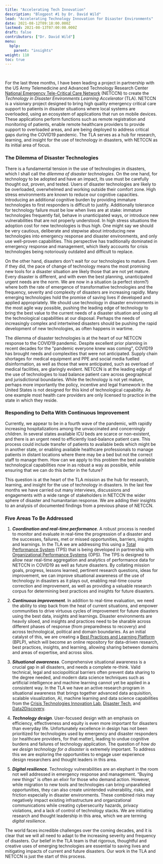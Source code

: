 ```yaml
---
title: "Accelerating Tech Innovation"
description: "Blogpost #1 by Dr. David Wild"
lead: "Accelerating Technology Innovation for Disaster Environments"
date: 2021-08-12T09:18:00.000Z
lastmod: 2021-08-13T07:00:00.000Z
draft: false
contributors: ["Dr. David Wild"]
menu:
  bplp:
    parent: "insights"
weight: 110
toc: true
---
```


&nbsp;  

For the last three months, I have been leading a project in partnership with the US Army Telemedicine and Advanced Technology Research Center [National Emergency Tele-Critical Care Network](https://www.tatrc.org/netccn/) (NETCCN) to create the *Technology in Disaster Environments Learning Accelerator* (TLA). NETCCN is a visionary project designed to bring high quality emergency critical care support to patients in disaster situations where local systems are overloaded, using an ecosystem of applications that run on mobile devices. These applications perform functions such as remote registration and monitoring of patients, enable remote healthcare providers to provide support to overloaded areas, and are being deployed to address critical gaps during the COVID19 pandemic. The TLA serves as a hub for research, learning, and insight for the use of technology in disasters, with NETCCN as its initial area of focus.

### The Dilemma of Disaster Technologies

There is a fundamental tension in the use of technologies in disasters, which I shall call the *dilemma of disaster technologies*. On the one hand, for technology to be adopted and have an impact, its use must be carefully thought out, proven, and tested. Users of disaster technologies are likely to be overloaded, overwhelmed and working outside their comfort zone. High stress environments are known to reduce our cognitive capacities. Introducing an additional cognitive burden by providing immature technologies to first responders is difficult to justify. Additionally tolerance for technology failure must be low when lives are at stake: immature technologies frequently fail, behave in unanticipated ways, or introduce new vulnerabilities that are not properly understood. In high stress situations the adoption cost for new technologies is thus high. One might say we should be very cautious, deliberate and stepwise about introducing new technologies into emergency response and disaster environments, and only use well-proven capabilities. This perspective has traditionally dominated in emergency response and management, which likely accounts for crisis technologies being notoriously outdated and difficult to replace.

On the other hand, disasters don't wait for our technologies to mature. Even if they did, the pace of change of technology means the most promising new tools for a disaster situation are likely those that are not yet mature. Every disaster is different, and with even the best planning, unanticipated urgent needs are the norm. We are now in a situation (a perfect storm?) where both the rate of emergence of transformative technologies and the frequency, severity and complexity of disasters are increasing rapidly. Many emerging technologies hold the promise of saving lives if developed and applied appropriately. We should use technology in disaster environments in the most agile way possible, pushing the leading edge of technology to bring the best value to the current needs of a disaster situation and using all the technological capabilities at our disposal. Perhaps the needs of increasingly complex and intertwined disasters should be pushing the rapid development of new technologies, as often happens in wartime.

The dilemma of disaster technologies is at the heart of our NETCCN response to the COVID19 pandemic. Despite excellent prior planning in recent decades for the "pandemic everyone knew was coming", COVID19 has brought needs and complexities that were not anticipated. Supply chain shortages for medical equipment and PPE and social media fuelled disinformation, as well as those that were anticipated, such as overload of medical facilities, are glaringly evident. NETCCN is at the leading edge of the use of technologies to load balance patient care across geographical and jurisdictional boundaries. While the technology is not yet mature, perhaps more importantly the policy, incentive and legal framework in the United States is not designed for this kind of technological capability. As one example most health care providers are only licensed to practice in the state in which they reside.

### Responding to Delta With Continuous Improvement

Currently, we appear to be in a fourth wave of the pandemic, with rapidly increasing hospitalizations among the unvaccinated and concerningly children. In several states available ICU beds are scarce or non-existent, and there is an urgent need to efficiently load-balance patient care. This process could include transfer of patients to available beds which might be in another state, or enabling available healthcare professionals to manage patients in distant locations where there may be a bed but not the correct staff to manage them. How can we apply to this problem the best available technological capabilities *now* in as robust a way as possible, while ensuring that we can do this *better* in the future?

This question is at the heart of the TLA mission as the hub for research, learning, and insight for the use of technology in disasters. In the last few months we have carried out many interviews, discussions and engagements with a wide range of stakeholders in NETCCN the wider sphere of disaster and humanitarian response. We are adding their insights to an analysis of documented findings from a previous phase of NETCCN. 

### Five Areas To Be Addressed

1. ***Coordination and real-time performance***. A robust process is needed to monitor and evaluate in real-time the progression of a disaster and the successes, failures,  met or missed opportunities, barriers, insights and learnings. In the TLA we are addressing this using a [Total Performance System](https://ctil.iu.edu/tla/tps/intro/) (TPS) that is being developed in partnership with [Organizational Performance Systems](https://www.ops1.com) (OPS). The TPS is designed to allow near real-time aggregation and analytics of performance data for NETCCN in COVID19 as well as future disasters. By collating mission goals, progress, lessons learned, pertinent research questions, ideas for improvement, we can improve situational awareness of the use of technology in disasters as it plays out, enabling real-time course correction and improvement, as well as providing a valuable research corpus for determining best practices and insights for future disasters.

2. ***Continuous improvement***. In addition to real-time evaluation, we need the ability to step back from the heat of current situations, and empower communities to drive virtuous cycles of improvement for future disasters using the best data, insights and learnings. Disaster environments are heavily siloed, and insights and practices need to be sharable across different phases of response (from preparedness to recovery) and across technological, political and domain boundaries. As an initial catalyst of this, we are creating a [Best Practices and Learning Platform](https://ctil.iu.edu/tla/blog/) (BPLP), which will become an online repository for data-driven research, best practices, insights, and learning, allowing sharing between domains and areas of expertise, and across silos.

3. ***Situational awareness***. Comprehensive situational awareness is a crucial gap in all disasters, and needs a complete re-think. Valid technical, legal and sociopolitical barriers often prevent data sharing to the degree needed, and modern data science techniques such as artificial intelligence and machine learning cannot yet be applied in a consistent way. In the TLA we have an active research program in situational awareness that brings together advanced data acquisition, scalable visualization, AI, machine learning and data science capabilities from the [Crisis Technologies Innovation Lab](https://ctil.iu.edu), [Disaster Tech](https://www.disastertech.com/), and [Data2Discovery](https://d2discovery.com).

4. ***Technology design***. User-focused design with an emphasis on efficiency, effectiveness and equity is even more important for disasters than everyday life. Unfortunately excellence in design has not been prioritized for technologies used by emergency and disaster responders (or healthcare providers, for that matter), leading to undue cognitive burdens and failures of technology application. The question of *how do we design technology for a disaster* is extremely important. To address this we are exploring the opportunities to engage user experience design researchers and thought leaders in this area.

5. ***Digital resilience***. Technology vulnerabilities are an elephant in the room not well addressed in emergency response and management. “Buying new things” is often an elixir for those who demand action. However, while migration to new tools and technologies can bring unparalleled opportunities, they can also create unintended vulnerability, risks, and friction especially in disaster environments. These combined risks may negatively impact existing infrastructure and organizational communications while creating cybersecurity hazards, privacy violations, and a lack of control of technology stacks. We are initiating research and thought leadership in this area, which we are terming *digital resilience*.

The world faces incredible challenges over the coming decades, and it is clear that we will all need to adapt to the increasing severity and frequency of disasters. Our belief in the TLA team is that rigorous, thoughtful and creative uses of emerging technologies are essential to saving lives and mitigating impacts of current and future disasters. Our work in the TLA and NETCCN is just the start of this process.
